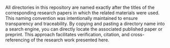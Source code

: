 All directories in this repository are named exactly after the titles of the corresponding research papers in which the related materials were used.
This naming convention was intentionally maintained to ensure transparency and traceability. By copying and pasting a directory name into a search engine, you can directly locate the associated published paper or preprint. This approach facilitates verification, citation, and cross-referencing of the research work presented here.
